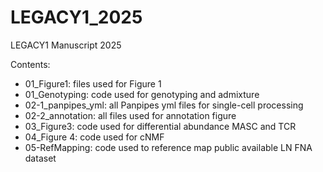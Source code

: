 # LEGACY1_2025
LEGACY1 Manuscript 2025

Contents:
- 01_Figure1: files used for Figure 1
- 01_Genotyping: code used for genotyping and admixture
- 02-1_panpipes_yml: all Panpipes yml files for single-cell processing
- 02-2_annotation: all files used for annotation figure
- 03_Figure3: code used for differential abundance MASC and TCR
- 04_Figure 4: code used for cNMF
- 05-RefMapping: code used to reference map public available LN FNA dataset
